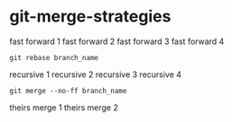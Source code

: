 # git-merge-strategies

fast forward 1
fast forward 2
fast forward 3
fast forward 4
```shell
git rebase branch_name
```

recursive 1
recursive 2
recursive 3
recursive 4
```shell
git merge --no-ff branch_name
```

theirs merge 1
theirs merge 2
